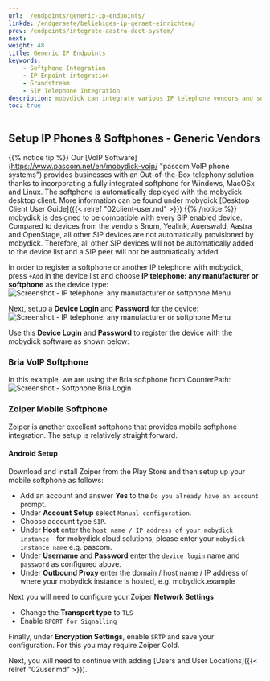 ```yaml
---
url:  /endpoints/generic-ip-endpoints/
linkde: /endgeraete/beliebiges-ip-geraet-einrichten/
prev: /endpoints/integrate-aastra-dect-system/
next: 
weight: 48
title: Generic IP Endpoints
keywords: 
    - Softphone Integration
    - IP Enpoint integration
    - Grandstream
    - SIP Telephone Integration
description: mobydick can integrate various IP telephone vendors and supports all available SIP softphones
toc: true
---
```


## Setup IP Phones & Softphones - Generic Vendors

{{% notice tip %}}
Our [VoIP Software] (https://www.pascom.net/en/mobydick-voip/ "pascom VoIP phone systems") provides businesses with an Out-of-the-Box telephony solution thanks to incorporating a fully integrated softphone for Windows, MacOSx and Linux. The softphone is automatically deployed with the mobydick desktop client. More information can be found under mobydick [Desktop Client User Guide]({{< relref "02client-user.md" >}})
{{% /notice %}}
mobydick is designed to be compatible with every SIP enabled device. Compared to devices from the vendors Snom, Yealink, Auerswald, Aastra and OpenStage, all other SIP devices are not automatically provisioned by mobydick. Therefore, all other SIP devices will not be automatically added to the device list and a SIP peer will not be automatically added.

In order to register a softphone or another IP telephone with mobydick, press `+Add` in the device list and choose **IP telephone: any manufacturer or softphone** as the device type:
![Screenshot - IP telephone: any manufacturer or softphone Menu](../../images/device_add_softphone.png?width=80% "IP telephone: any manufacturer or softphone Menu")

Next, setup a **Device Login** and **Password** for the device:
![Screenshot - IP telephone: any manufacturer or softphone Menu](../../images/device_softphone_detail.png?width=100% "IP telephone: any manufacturer or softphone Menu")

Use this **Device Login** and **Password** to register the device with the mobydick software as shown below: 
 
### Bria VoIP Softphone

In this example, we are using the Bria softphone from CounterPath:
![Screenshot - Softphone Bria Login ](../../images/device_softphone_bria_settings.png?width=50% "Softphone Bria Login")

### Zoiper Mobile Softphone

Zoiper is another excellent softphone that provides mobile softphone integration. The setup is relatively straight forward. 

#### Android Setup

Download and install Zoiper from the Play Store and then setup up your mobile softphone as follows: 

* Add an account and answer **Yes** to the `Do you already have an account` prompt. 
* Under **Account Setup** select `Manual configuration`.
* Choose account type `SIP`.
* Under **Host** enter the `host name / IP address of your mobydick instance` - for mobydick cloud solutions, please enter your `mobydick instance name` e.g. pascom.
* Under **Username** and **Password** enter the `device login` name and `password` as configured above.
* Under **Outbound Proxy** enter the domain / host name / IP address of where your mobydick instance is hosted, e.g. mobydick.example

Next you will need to configure your Zoiper **Network Settings**

* Change the **Transport type** to `TLS`
* Enable `RPORT for Signalling`

Finally, under **Encryption Settings**, enable `SRTP` and save your configuration.  For this you may require Zoiper Gold.


<!--#### iOS Setup

### CSipSimple

CSipSimple is another popular OpenSource softphone that available to download from the [Google Play Store] (https://play.google.com/store/apps/details?id=com.csipsimple&hl=en "CSipSimple Softphone").-->
Next, you will need to continue with adding [Users and User Locations]({{< relref "02user.md" >}}).

